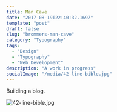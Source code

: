 ```yaml
---
title: Man Cave 
date: "2017-08-19T22:40:32.169Z"
template: "post"
draft: false
slug: "brommers-man-cave"
category: "Typography"
tags:
  - "Design"
  - "Typography"
  - "Web Development"
description: "A work in progress"
socialImage: "/media/42-line-bible.jpg"
---
```


Building a blog.

![42-line-bible.jpg](/media/42-line-bible.jpg)

